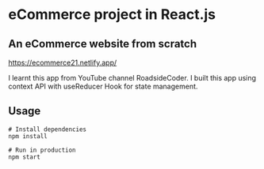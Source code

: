 # eCommerce project in React.js

## An eCommerce website from scratch

https://ecommerce21.netlify.app/

I learnt this app from YouTube channel RoadsideCoder. 
I built this app using context API with useReducer Hook for state management.

## Usage

```
# Install dependencies
npm install

# Run in production
npm start
```

